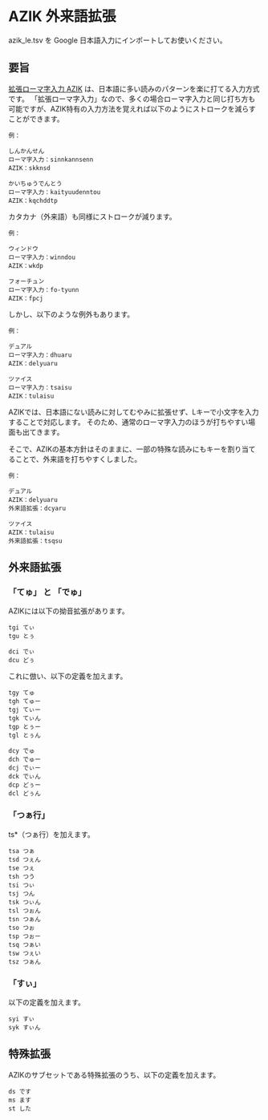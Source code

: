 AZIK 外来語拡張
====
azik_le.tsv を Google 日本語入力にインポートしてお使いください。

要旨
----
[拡張ローマ字入力 AZIK](http://hp.vector.co.jp/authors/VA002116/azik/azikinfo.htm)
は、日本語に多い読みのパターンを楽に打てる入力方式です。
「拡張ローマ字入力」なので、多くの場合ローマ字入力と同じ打ち方も可能ですが、AZIK特有の入力方法を覚えれば以下のようにストロークを減らすことができます。
~~~~
例：

しんかんせん  
ローマ字入力：sinnkannsenn  
AZIK：skknsd  

かいちゅうでんとう  
ローマ字入力：kaityuudenntou  
AZIK：kqchddtp  
~~~~
カタカナ（外来語）も同様にストロークが減ります。
~~~~
例：

ウィンドウ  
ローマ字入力：winndou  
AZIK：wkdp  

フォーチュン  
ローマ字入力：fo-tyunn  
AZIK：fpcj  
~~~~
しかし、以下のような例外もあります。
~~~~
例：

デュアル  
ローマ字入力：dhuaru  
AZIK：delyuaru  

ツァイス  
ローマ字入力：tsaisu  
AZIK：tulaisu  
~~~~
AZIKでは、日本語にない読みに対してむやみに拡張せず、Lキーで小文字を入力することで対応します。
そのため、通常のローマ字入力のほうが打ちやすい場面も出てきます。

そこで、AZIKの基本方針はそのままに、一部の特殊な読みにもキーを割り当てることで、外来語を打ちやすくしました。
~~~~
例：

デュアル  
AZIK：delyuaru  
外来語拡張：dcyaru  

ツァイス  
AZIK：tulaisu  
外来語拡張：tsqsu  
~~~~

外来語拡張
----
### 「てゅ」 と 「でゅ」
AZIKには以下の拗音拡張があります。
~~~~
tgi てぃ
tgu とぅ

dci でぃ
dcu どぅ
~~~~
これに倣い、以下の定義を加えます。
~~~~
tgy てゅ
tgh てゅー
tgj てぃー
tgk てぃん
tgp とぅー
tgl とぅん

dcy でゅ
dch でゅー
dcj でぃー
dck でぃん
dcp どぅー
dcl どぅん
~~~~
### 「つぁ行」
ts\*（つぁ行）を加えます。
~~~~
tsa つぁ
tsd つぇん
tse つぇ
tsh つう
tsi つぃ
tsj つん
tsk つぃん
tsl つぉん
tsn つぁん
tso つぉ
tsp つぉー
tsq つぁい
tsw つぇい
tsz つぁん
~~~~
### 「すぃ」
以下の定義を加えます。
~~~~
syi すぃ
syk すぃん
~~~~
特殊拡張
----
AZIKのサブセットである特殊拡張のうち、以下の定義を加えます。
~~~~
ds です
ms ます
st した
~~~~
